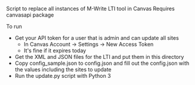 Script to replace all instances of M-Write LTI tool in Canvas
Requires canvasapi package

To run
* Get your API token for a user that is admin and can update all sites
  * In Canvas Account -> Settings -> New Access Token
  * It's fine if it expires today
* Get the XML and JSON files for the LTI and put them in this directory
* Copy config_sample.json to config.json and fill out the config.json with the values including the sites to update
* Run the update.py script with Python 3
